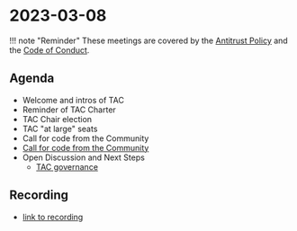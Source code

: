 # 2023-03-08

!!! note "Reminder"
    These meetings are covered by the [Antitrust Policy](../governance/antitrust.md) and the [Code of Conduct](../governance/code-of-conduct.md).

## Agenda
- Welcome and intros of TAC
- Reminder of TAC Charter
- TAC Chair election
- TAC "at large" seats
- Call for code from the Community
- [Call for code from the Community](https://github.com/openwallet-foundation/project-proposals)
- Open Discussion and Next Steps
  - [TAC governance](https://openwallet-foundation.github.io/tac/governance)

## Recording
- [link to recording]()

